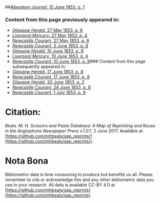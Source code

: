 ##[*Aberdeen Journal*, 15 June 1853, p. 1](https://mhbeals.github.io/sap_html/Aberdeen-Journal/Aberdeen-Journal-15-June-1853-p-1)

### Content from this page previously appeared in:
+ [*Glasgow Herald*, 27 May 1853, p. 8](https://mhbeals.github.io/sap_html/Glasgow-Herald/Glasgow-Herald-27-May-1853-p-8)
+ [*Liverpool Mercury*, 27 May 1853, p. 4](https://mhbeals.github.io/sap_html/Liverpool-Mercury/Liverpool-Mercury-27-May-1853-p-4)
+ [*Newcastle Courant*, 27 May 1853, p. 8](https://mhbeals.github.io/sap_html/Newcastle-Courant/Newcastle-Courant-27-May-1853-p-8)
+ [*Newcastle Courant*, 3 June 1853, p. 8](https://mhbeals.github.io/sap_html/Newcastle-Courant/Newcastle-Courant-3-June-1853-p-8)
+ [*Glasgow Herald*, 10 June 1853, p. 8](https://mhbeals.github.io/sap_html/Glasgow-Herald/Glasgow-Herald-10-June-1853-p-8)
+ [*Liverpool Mercury*, 10 June 1853, p. 4](https://mhbeals.github.io/sap_html/Liverpool-Mercury/Liverpool-Mercury-10-June-1853-p-4)
+ [*Newcastle Courant*, 10 June 1853, p. 8](https://mhbeals.github.io/sap_html/Newcastle-Courant/Newcastle-Courant-10-June-1853-p-8)### Content from this page subsequently appeared in:
+ [*Glasgow Herald*, 17 June 1853, p. 8](https://mhbeals.github.io/sap_html/Glasgow-Herald/Glasgow-Herald-17-June-1853-p-8)
+ [*Newcastle Courant*, 17 June 1853, p. 8](https://mhbeals.github.io/sap_html/Newcastle-Courant/Newcastle-Courant-17-June-1853-p-8)
+ [*Glasgow Herald*, 20 June 1853, p. 2](https://mhbeals.github.io/sap_html/Glasgow-Herald/Glasgow-Herald-20-June-1853-p-2)
+ [*Newcastle Courant*, 24 June 1853, p. 8](https://mhbeals.github.io/sap_html/Newcastle-Courant/Newcastle-Courant-24-June-1853-p-8)
+ [*Newcastle Courant*, 1 July 1853, p. 8](https://mhbeals.github.io/sap_html/Newcastle-Courant/Newcastle-Courant-1-July-1853-p-8)
                    
# Citation: 

Beals. M. H. *Scissors and Paste Database: A Map of Reprinting and Reuse in the Anglophone Newspaper Press v.1.0.1.* 2 June 2017. Available at [https://github.com/mhbeals/sap_reprints/](https://github.com/mhbeals/sap_reprints/). 
                    
# Nota Bona

Bibliometric data is time consuming to produce but benefits us all. Please remember to cite or acknowledge this and any other bibliometric data you use in your research. All data is available CC-BY 4.0 at [https://github.com/mhbeals/sap_reprints](https://github.com/mhbeals/sap_reprints)